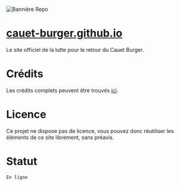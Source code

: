 ![Bannière Repo](https://cauet-burger.github.io/IMAGES/repo_banner.png)

# [cauet-burger.github.io](https://cauet-burger.github.io/)
Le site officiel de la lutte pour le retour du Cauet Burger.

# Crédits 
Les crédits complets peuvent être trouvés [ici](https://cauet-burger.github.io/a-propos).

# Licence 
Ce projet ne dispose pas de licence, vous pouvez donc réutiliser les éléments de ce site librement, sans préavis.

# Statut 
``En ligne``
